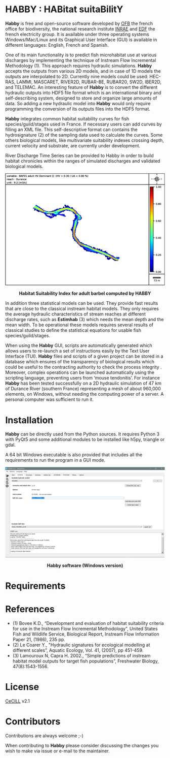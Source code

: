 # HABBY : HABitat suitaBilitY

**Habby** is free and open-source software developed by [OFB](https://ofb.gouv.fr/) the french office for biodiversity, the national research institute [INRAE](https://www.inrae.fr/) and [EDF](https://www.edf.fr/en/meta-home) the french electricity group. It is available under three operating systems Windows/Mac/Linux and its Graphical User Interface (GUI) is available in different languages: English, French and Spanish.

One of its main functionality is to predict fish microhabitat use at various discharges by implementing the technique of Instream Flow Incremental Methodology (1). This approach requires hydraulic simulations. **Habby** accepts the outputs from various 2D models, and in case of 1D models the outputs are interpolated to 2D. Currently nine models could be used: HEC-RAS, LAMMI, MASCARET, RIVER2D, RUBAR-BE, RUBAR20, SW2D, IBER2D, and TELEMAC. An interesting feature of **Habby** is to convert the different hydraulic outputs into HDF5 file format which is an international binary and self-describing system, designed to store and organize large amounts of data. So adding a new hydraulic model into **Habby** would only require programming the conversion of its outputs files into the HDF5 format.

**Habby** integrates common habitat suitability curves for fish species/guild/stages used in France. If necessary users can add curves by filling an XML file. This self-descriptive format can contains the hydrosignature (2) of the sampling data used to calculate the curves. Some others biological models, like multivariate suitability indexes crossing depth, current velocity and substrate, are currently under development.

River Discharge Time Series can be provided to Habby in order to build habitat chronicles within the ranges of simulated discharges and validated biological models.

<p align="center">
  <img src="./translation/a1_a9_sub_durance_PolygonCemagrefCoarser-dom_Durance_BAF01_adult_HV_Dominant.gif" width="800"/>
</p>
<p align="center">
   <b>Habitat Suitability Index for adult barbel computed by HABBY</b> 
</p>

In addition three statistical models can be used. They provide fast results that are close to the classical instream habitat models. They only requires the average hydraulic characteristics of stream reaches at different discharge rates, such as **Estimhab** (3) which needs the mean depth and the mean width. To be operational these models requires several results of classical studies to define the statistical equations for usable fish species/guild/stages.

When using the **Habby** GUI, scripts are automatically generated which allows users to re-launch a set of instructions easily by the Text User Interface (TUI). **Habby** files and scripts of a given project can be stored in a database which ensures of the transparency of biological results which could be useful to the contracting authority to check the process integrity . Moreover, complex operations can be launched automatically using the scripting language, preventing users from ‘mouse tendonitis’. For instance **Habby** has been tested successfully on a 2D hydraulic simulation of 47 km of Durance River (southern France) representing a mesh of about 960,000 elements, on Windows, without needing the computing power of a server. A personal computer was sufficient to run it. 


# Installation 
**Habby** can be directly used from the Python sources. It requires Python 3 with PyQt5 and some additional modules to be installed like h5py, triangle or gdal.

A 64 bit Windows executable is also provided that includes all the requirements to run the program in a GUI mode.

<p align="center">
  <img src="./translation/hydraulic.png" width="800"/>
</p>
<p align="center">
   <b>Habby software (Windows version)</b> 
</p>

# Requirements


# References
* (1)	Bovee K.D., “Development and evaluation of habitat suitability criteria for use in the Instream Flow Incremental Methodology”, United States Fish and Wildlife Service, Biological Report, Instream Flow Information Paper 21, (1986), 235 pp.
* (2)	Le Coarer Y., "Hydraulic signatures for ecological modelling at different scales”, Aquatic Ecology, Vol. 41, (2007), pp 451-459.
* (3)	Lamouroux N, Capra H. 2002., “Simple predictions of instream habitat model outputs for target fish populations”, Freshwater Biology, 47(8):1543-1556.

# License
[CeCILL](https://cecill.info/licences/Licence_CeCILL_V2.1-en.html) v2.1

# Contributors
Contributions are always welcome ;-)

When contributing to **Habby** please consider discussing the changes you wish to make via issue or e-mail to the maintainer.


